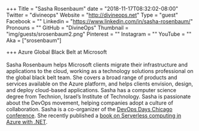 +++
Title = "Sasha Rosenbaum"
date = "2018-11-17T08:32:02-08:00"
Twitter = "divineops"
Website = "http://divineops.net"
Type = "guest"
Facebook = ""
Linkedin = "https://www.linkedin.com/in/sasha-rosenbaum/"
Pronouns = ""
GitHub = "DivineOps"
Thumbnail = "img/guests/srosenbaum2.png"
Pinterest = ""
Instagram = ""
YouTube = ""
Aka = ["srosenbaum"]

+++
Azure Global Black Belt at Microsoft<br /><br />Sasha Rosenbaum helps Microsoft clients migrate their infrastructure and applications to the cloud, working as a technology solutions professional on the global black belt team. She covers a broad range of products and services available on the Azure platform, and helps clients envision, design, and deploy cloud-based applications. Sasha has a computer science degree from Technion, Israel’s Institute of Technology. Sasha is passionate about the DevOps movement, helping companies adopt a culture of collaboration. Sasha is a co-organizer of the [DevOps Days Chicago conference](https://www.devopsdayschi.org). She recently published a [book on Serverless computing in Azure with .NET](https://www.amazon.com/Serverless-computing-Azure-NET-deployment/dp/1787288390).
